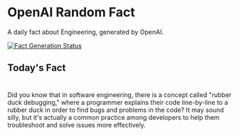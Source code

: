 
# OpenAI Random Fact
A daily fact about Engineering, generated by OpenAI.

[![Fact Generation Status](https://github.com/MarioVidoni/openai-daily-fact/actions/workflows/main.yml/badge.svg)](https://github.com/MarioVidoni/openai-daily-fact/actions/workflows/main.yml)

## Today's Fact
# 
Did you know that in software engineering, there is a concept called "rubber duck debugging," where a programmer explains their code line-by-line to a rubber duck in order to find bugs and problems in the code? It may sound silly, but it's actually a common practice among developers to help them troubleshoot and solve issues more effectively.